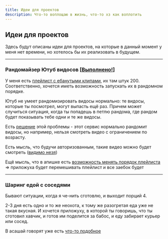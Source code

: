 ```yaml
---
title: Идеи для проектов
description: Что-то воплощаю в жизнь, что-то хз как воплотить
---
```


## Идеи для проектов

Здесь будут описаны идеи для проектов, на которые в данный момент у меня нет времени, но хотелось бы их реализовать в
будущем.

---

### Рандомайзер Ютуб видосов [[Выполнено!](https://github.com/potykion/yt-shuffle)]

У меня есть [плейлист с ебанутыми клипами](https://www.youtube.com/playlist?list=PLdb8DVmvU9i5bGINNz10f-ga_bqD41O4q), их
там штук 200. Соответственно, хочется иметь возможность запускать их в рандомном порядке.

Ютуб не умеет рандомизировать видосы нормально: те видосы, которые ты посмотрел, могут выпасть ещё раз. Причем может
случиться ситуация, когда ты попадешь в петлю рандома, где рандом будет показывать тебе одни и те же видосы.

Есть [решение](https://youtube-playlist-randomizer.bitbucket.io/) этой проблемы - этот сервис нормально рандомит видосы,
но например, нельзя смотреть видео с ограничением по возрасту.

Есть мысль, что будучи авторизованным, такие видео можно будет
смотреть ([видимо незя](https://www.reddit.com/r/youtube/comments/k536y3/any_way_to_play_age_restricted_youtube_videos))

Ещё мысль, что в апишке есть <a href="https://developers.google.com/youtube/v3/docs/playlistItems">возможность менять
порядок плейлиста</a> =&gt; приложуха будет перемешивать плейлист и все заебок будет

---


### Шаринг едой с соседями

Бывают ситуации, когда я че-нить сготовлю, и выходит порций 4.

2-3 дня есть одно и то же неохота, к тому же разогретая еда уже не такая вкусная. И хочется приложуху, в которой ты
говоришь, что ты сготовил хавчик, и готов им поделится за бабос, и еду забирает курьер или сосед.

В асашай говорят уже
есть [что-то подобное](https://vc.ru/tribuna/242704-kak-zarabotat-na-kulinarnom-airbnb-v-svoem-gorode-ili-rayone-zapusk-biznesa-za-7-dney-bez-programmistov)
